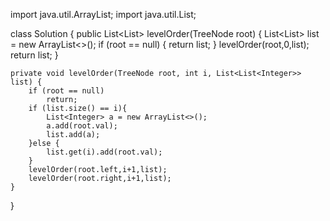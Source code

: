 import java.util.ArrayList;
import java.util.List;

class Solution {
    public List<List<Integer>> levelOrder(TreeNode root) {
        List<List<Integer>> list = new ArrayList<>();
        if (root == null) {
            return list;
        }
        levelOrder(root,0,list);
        return list;
    }

    private void levelOrder(TreeNode root, int i, List<List<Integer>> list) {
        if (root == null)
            return;
        if (list.size() == i){
            List<Integer> a = new ArrayList<>();
            a.add(root.val);
            list.add(a);
        }else {
            list.get(i).add(root.val);
        }
        levelOrder(root.left,i+1,list);
        levelOrder(root.right,i+1,list);
    }
}
